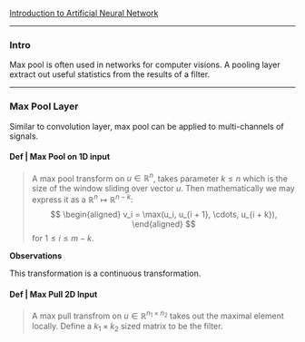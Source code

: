 [Introduction to Artificial Neural Network](Introduction%20to%20Artificial%20Neural%20Network.md)

---
### **Intro**

Max pool is often used in networks for computer visions. 
A pooling layer extract out useful statistics from the results of a filter. 


---
### **Max Pool Layer**

Similar to convolution layer, max pool can be applied to multi-channels of signals. 


#### **Def | Max Pool on 1D input**
> A max pool transform on $u \in \mathbb R^n$, takes parameter $k \le n$ which is the size of the window sliding over vector $u$. 
> Then mathematically we may express it as a $\mathbb R^n \mapsto \mathbb R^{n - k}$: 
> $$
> \begin{aligned}
>     v_i = \max(u_i, u_{i + 1}, \cdots, u_{i + k}), 
> \end{aligned}
> $$
> for $1 \le i \le m - k$. 

**Observations**

This transformation is a continuous transformation. 

#### **Def | Max Pull 2D Input**
> A max pull transfrom on $u \in \mathbb R^{n_1\times n_2}$ takes out the maximal element locally. 
> Define a $k_1 \times k_2$ sized matrix to be the filter. 
> 
